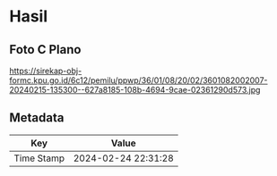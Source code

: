 # Hasil

## Foto C Plano

https://sirekap-obj-formc.kpu.go.id/6c12/pemilu/ppwp/36/01/08/20/02/3601082002007-20240215-135300--627a8185-108b-4694-9cae-02361290d573.jpg


## Metadata

| Key        | Value               |
| ---------- | ------------------- |
| Time Stamp | 2024-02-24 22:31:28 |



